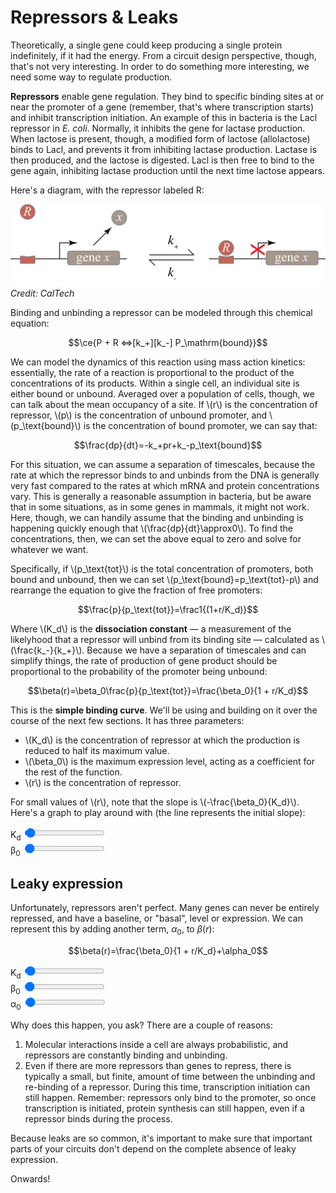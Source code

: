 <extends template="layouts/page.html" back="/simplest-circuit.html" next="/activators.html" title="Repressors & Leaks"></extends>

# Repressors & Leaks

Theoretically, a single gene could keep producing a single protein indefinitely, if it had the energy. From a circuit design perspective, though, that's not very interesting. In order to do something more interesting, we need some way to regulate production.

**Repressors** enable gene regulation. They bind to specific binding sites at or near the promoter of a gene (remember, that's where transcription starts) and inhibit transcription initiation. An example of this in bacteria is the Lacl repressor in _E. coli_. Normally, it inhibits the gene for lactase production. When lactose is present, though, a modified form of lactose (allolactose) binds to Lacl, and prevents it from inhibiting lactase production. Lactase is then produced, and the lactose is digested. Lacl is then free to bind to the gene again, inhibiting lactase production until the next time lactose appears.

Here's a diagram, with the repressor labeled R:

![A diagram of a gene with and without a repressor.](/assets/repressor-dg.png)
<i class="cite">Credit: CalTech</i>

Binding and unbinding a repressor can be modeled through this chemical equation:

$$\ce{P + R <=>[k_+][k_-] P_\mathrm{bound}}$$

We can model the dynamics of this reaction using mass action kinetics: essentially, the rate of a reaction is proportional to the product of the concentrations of its products. Within a single cell, an individual site is either bound or unbound. Averaged over a population of cells, though, we can talk about the mean occupancy of a site. If \\(r\\) is the concentration of repressor, \\(p\\) is the concentration of unbound promoter, and \\(p_\text{bound}\\) is the concentration of bound promoter, we can say that:

$$\frac{dp}{dt}=-k_+pr+k_-p_\text{bound}$$

For this situation, we can assume a separation of timescales, because the rate at which the repressor binds to and unbinds from the DNA is generally very fast compared to the rates at which mRNA and protein concentrations vary. This is generally a reasonable assumption in bacteria, but be aware that in some situations, as in some genes in mammals, it might not work. Here, though, we can handily assume that the binding and unbinding is happening quickly enough that \\(\frac{dp}{dt}\approx0\\). To find the concentrations, then, we can set the above equal to zero and solve for whatever we want.

Specifically, if \\(p_\text{tot}\\) is the total concentration of promoters, both bound and unbound, then we can set \\(p_\text{bound}=p_\text{tot}-p\\) and rearrange the equation to give the fraction of free promoters:

$$\frac{p}{p_\text{tot}}=\frac1{(1+r/K_d)}$$

Where \\(K_d\\) is the **dissociation constant** &mdash; a measurement of the likelyhood that a repressor will unbind from its binding site &mdash; calculated as \\(\frac{k_-}{k_+}\\). Because we have a separation of timescales and can simplify things, the rate of production of gene product should be proportional to the probability of the promoter being unbound:

$$\beta(r)=\beta_0\frac{p}{p_\text{tot}}=\frac{\beta_0}{1 + r/K_d}$$

This is the **simple binding curve**. We'll be using and building on it over the course of the next few sections. It has three parameters:

- \\(K_d\\) is the concentration of repressor at which the production is reduced to half its maximum value.
- \\(\beta_0\\) is the maximum expression level, acting as a coefficient for the rest of the function.
- \\(r\\) is the concentration of repressor.

For small values of \\(r\\), note that the slope is \\(-\frac{\beta_0}{K_d}\\). Here's a graph to play around with (the line represents the initial slope):

<div class="graph">
    <div id="binding-curve"></div>
    <div>
        <label for="kd">K<sub>d</sub></label>
        <input type="range" id="kd" value=1>
    </div>
    <div>
        <label for="beta0">β<sub>0</sub></label>
        <input type="range" id="beta0" value=1>
    </div>
</div>

## Leaky expression

Unfortunately, repressors aren't perfect. Many genes can never be entirely repressed, and have a baseline, or "basal", level or expression. We can represent this by adding another term, $\alpha_0$, to $\beta(r)$:

$$\beta(r)=\frac{\beta_0}{1 + r/K_d}+\alpha_0$$

<div class="graph">
    <div id="binding-curve-leaky"></div>
    <div>
        <label for="leaky-kd">K<sub>d</sub></label>
        <input type="range" id="leaky-kd" value=1>
    </div>
    <div>
        <label for="leaky-beta0">β<sub>0</sub></label>
        <input type="range" id="leaky-beta0" value=1>
    </div>
    <div>
        <label for="leaky-alpha0">α<sub>0</sub></label>
        <input type="range" id="leaky-alpha0" value=1>
    </div>
</div>

Why does this happen, you ask? There are a couple of reasons:

1. Molecular interactions inside a cell are always probabilistic, and repressors are constantly binding and unbinding.
2. Even if there are more repressors than genes to repress, there is typically a small, but finite, amount of time between the unbinding and re-binding of a repressor. During this time, transcription initiation can still happen. Remember: repressors only bind to the promoter, so once transcription is initiated, protein synthesis can still happen, even if a repressor binds during the process.

Because leaks are so common, it's important to make sure that important parts of your circuits don't depend on the complete absence of leaky expression.

Onwards!

<script>
    plot('#binding-curve', (kd, beta0) => [`${beta0}/(1 + x/(${kd}))`, `-(${beta0})x/(${kd}) + ${beta0}`], ['#kd', '#beta0'], [[0, 10], [0, 10]])

    plot('#binding-curve-leaky', (kd, beta0, alpha0) => [`${beta0}/(1 + x/(${kd})) + ${alpha0}`, `-(${beta0})x/(${kd}) + ${beta0} + ${alpha0}`], ['#leaky-kd', '#leaky-beta0', '#leaky-alpha0'], [[0, 10], [0, 10]])

    defineVars([
        ['P', 'The promoter of the DNA.'],
        ['R', 'The repressor.'],
        ['p', 'A concentration of promoters, either unbound, bound (pbound), or total (ptot).'],
        ['x', 'The gene in question.'],
        ['K', 'Kd is the dissociation constant, a measure of the likelihood that the repressor will unbind.'],
        ['β', 'β(x) is the simple binding curve. β0 is the maximum expression level.'],
        ['r', 'The concentration of repressor.'],
        ['α', 'α0 is the baseline, or "basal", level of expression of the gene.']
    ])
</script>